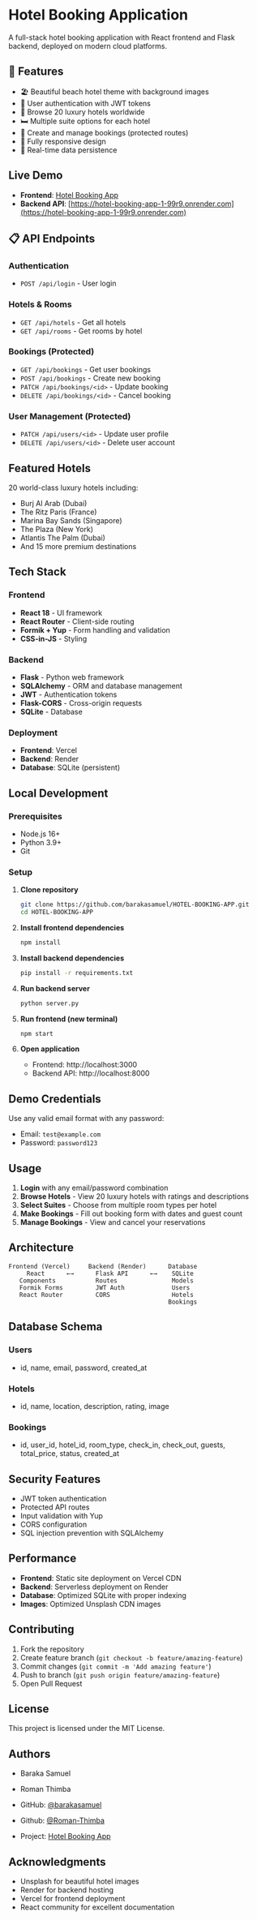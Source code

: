 # Hotel Booking Application

A full-stack hotel booking application with React frontend and Flask backend, deployed on modern cloud platforms.

## 🌟 Features

- 🏖️ Beautiful beach hotel theme with background images
- 👤 User authentication with JWT tokens
- 🏨 Browse 20 luxury hotels worldwide
- 🛏️ Multiple suite options for each hotel
- 📅 Create and manage bookings (protected routes)
- 📱 Fully responsive design
- 🔄 Real-time data persistence

##  Live Demo

- **Frontend**: [Hotel Booking App](https://your-vercel-url.vercel.app)
- **Backend API**: [https://hotel-booking-app-1-99r9.onrender.com](https://hotel-booking-app-1-99r9.onrender.com)

## 📋 API Endpoints

### Authentication
- `POST /api/login` - User login

### Hotels & Rooms
- `GET /api/hotels` - Get all hotels
- `GET /api/rooms` - Get rooms by hotel

### Bookings (Protected)
- `GET /api/bookings` - Get user bookings
- `POST /api/bookings` - Create new booking
- `PATCH /api/bookings/<id>` - Update booking
- `DELETE /api/bookings/<id>` - Cancel booking

### User Management (Protected)
- `PATCH /api/users/<id>` - Update user profile
- `DELETE /api/users/<id>` - Delete user account

##  Featured Hotels

20 world-class luxury hotels including:
- Burj Al Arab (Dubai)
- The Ritz Paris (France)
- Marina Bay Sands (Singapore)
- The Plaza (New York)
- Atlantis The Palm (Dubai)
- And 15 more premium destinations

##  Tech Stack

### Frontend
- **React 18** - UI framework
- **React Router** - Client-side routing
- **Formik + Yup** - Form handling and validation
- **CSS-in-JS** - Styling

### Backend
- **Flask** - Python web framework
- **SQLAlchemy** - ORM and database management
- **JWT** - Authentication tokens
- **Flask-CORS** - Cross-origin requests
- **SQLite** - Database

### Deployment
- **Frontend**: Vercel
- **Backend**: Render
- **Database**: SQLite (persistent)

##  Local Development

### Prerequisites
- Node.js 16+
- Python 3.9+
- Git

### Setup

1. **Clone repository**
   ```bash
   git clone https://github.com/barakasamuel/HOTEL-BOOKING-APP.git
   cd HOTEL-BOOKING-APP
   ```

2. **Install frontend dependencies**
   ```bash
   npm install
   ```

3. **Install backend dependencies**
   ```bash
   pip install -r requirements.txt
   ```

4. **Run backend server**
   ```bash
   python server.py
   ```

5. **Run frontend (new terminal)**
   ```bash
   npm start
   ```

6. **Open application**
   - Frontend: http://localhost:3000
   - Backend API: http://localhost:8000

##  Demo Credentials

Use any valid email format with any password:
- Email: `test@example.com`
- Password: `password123`

##  Usage

1. **Login** with any email/password combination
2. **Browse Hotels** - View 20 luxury hotels with ratings and descriptions
3. **Select Suites** - Choose from multiple room types per hotel
4. **Make Bookings** - Fill out booking form with dates and guest count
5. **Manage Bookings** - View and cancel your reservations

##  Architecture

```
Frontend (Vercel)     Backend (Render)      Database
     React      ←→      Flask API      ←→    SQLite
   Components           Routes               Models
   Formik Forms         JWT Auth             Users
   React Router         CORS                 Hotels
                                            Bookings
```

##  Database Schema

### Users
- id, name, email, password, created_at

### Hotels
- id, name, location, description, rating, image

### Bookings
- id, user_id, hotel_id, room_type, check_in, check_out, guests, total_price, status, created_at

## Security Features

- JWT token authentication
- Protected API routes
- Input validation with Yup
- CORS configuration
- SQL injection prevention with SQLAlchemy

## Performance

- **Frontend**: Static site deployment on Vercel CDN
- **Backend**: Serverless deployment on Render
- **Database**: Optimized SQLite with proper indexing
- **Images**: Optimized Unsplash CDN images

##  Contributing

1. Fork the repository
2. Create feature branch (`git checkout -b feature/amazing-feature`)
3. Commit changes (`git commit -m 'Add amazing feature'`)
4. Push to branch (`git push origin feature/amazing-feature`)
5. Open Pull Request

##  License

This project is licensed under the MIT License.

##  Authors

 - Baraka Samuel
   
 - Roman Thimba
   
- GitHub: [@barakasamuel](https://github.com/barakasamuel)
- Github: [@Roman-Thimba](https://github.com/Roman-Thimba)
- Project: [Hotel Booking App](https://github.com/barakasamuel/HOTEL-BOOKING-APP)

##  Acknowledgments

- Unsplash for beautiful hotel images
- Render for backend hosting
- Vercel for frontend deployment
- React community for excellent documentation
